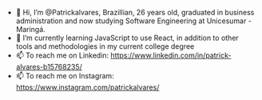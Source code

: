 - 👋 Hi, I’m @Patrickalvares, Brazillian, 26 years old, graduated in business administration and now studying Software Engineering at Unicesumar - Maringá.
- 🌱 I’m currently learning JavaScript to use React, in addition to other tools and methodologies in my current college degree
- 📫 To reach me on Linkedin: https://www.linkedin.com/in/patrick-alvares-b15768235/
- 📫 To reach me on Instagram: https://www.instagram.com/patrickalvares/

